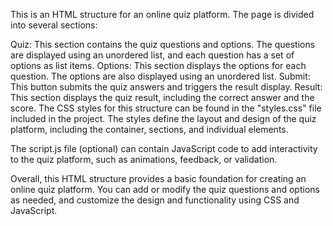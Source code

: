 This is an HTML structure for an online quiz platform. The page is divided into several sections:

Quiz: This section contains the quiz questions and options. The questions are displayed using an unordered list, and each question has a set of options as list items.
Options: This section displays the options for each question. The options are also displayed using an unordered list.
Submit: This button submits the quiz answers and triggers the result display.
Result: This section displays the quiz result, including the correct answer and the score.
The CSS styles for this structure can be found in the "styles.css" file included in the project. The styles define the layout and design of the quiz platform, including the container, sections, and individual elements.

The script.js file (optional) can contain JavaScript code to add interactivity to the quiz platform, such as animations, feedback, or validation.

Overall, this HTML structure provides a basic foundation for creating an online quiz platform. You can add or modify the quiz questions and options as needed, and customize the design and functionality using CSS and JavaScript.
